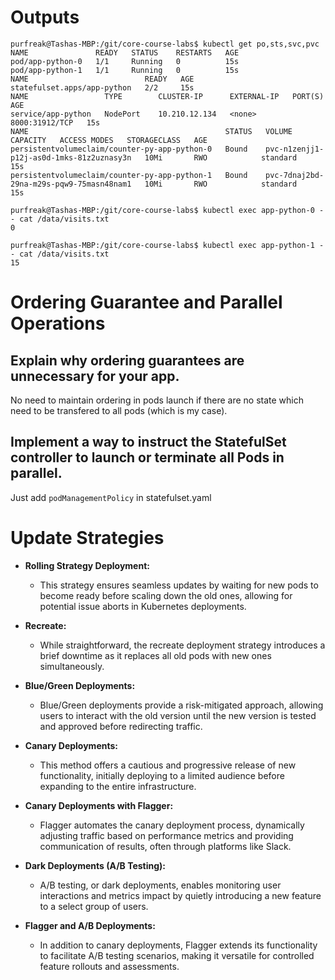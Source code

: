 # Outputs

```
purfreak@Tashas-MBP:/git/core-course-labs$ kubectl get po,sts,svc,pvc
NAME               READY   STATUS    RESTARTS   AGE
pod/app-python-0   1/1     Running   0          15s
pod/app-python-1   1/1     Running   0          15s
NAME                          READY   AGE
statefulset.apps/app-python   2/2     15s
NAME                 TYPE        CLUSTER-IP      EXTERNAL-IP   PORT(S)          AGE
service/app-python   NodePort    10.210.12.134   <none>        8000:31912/TCP   15s
NAME                                            STATUS   VOLUME                                     CAPACITY   ACCESS MODES   STORAGECLASS   AGE
persistentvolumeclaim/counter-py-app-python-0   Bound    pvc-n1zenjj1-p12j-as0d-1mks-81z2uznasy3n   10Mi       RWO            standard       15s
persistentvolumeclaim/counter-py-app-python-1   Bound    pvc-7dnaj2bd-29na-m29s-pqw9-75masn48nam1   10Mi       RWO            standard       15s
```

```
purfreak@Tashas-MBP:/git/core-course-labs$ kubectl exec app-python-0 -- cat /data/visits.txt
0
```

```
purfreak@Tashas-MBP:/git/core-course-labs$ kubectl exec app-python-1 -- cat /data/visits.txt
15
```

# Ordering Guarantee and Parallel Operations

## Explain why ordering guarantees are unnecessary for your app.

No need to maintain ordering in pods launch if there are no state which need to be transfered to all pods (which is my case).

## Implement a way to instruct the StatefulSet controller to launch or terminate all Pods in parallel.

Just add `podManagementPolicy` in statefulset.yaml

# Update Strategies

- **Rolling Strategy Deployment:**

  - This strategy ensures seamless updates by waiting for new pods to become ready before scaling down the old ones, allowing for potential issue aborts in Kubernetes deployments.

- **Recreate:**

  - While straightforward, the recreate deployment strategy introduces a brief downtime as it replaces all old pods with new ones simultaneously.

- **Blue/Green Deployments:**

  - Blue/Green deployments provide a risk-mitigated approach, allowing users to interact with the old version until the new version is tested and approved before redirecting traffic.

- **Canary Deployments:**

  - This method offers a cautious and progressive release of new functionality, initially deploying to a limited audience before expanding to the entire infrastructure.

- **Canary Deployments with Flagger:**

  - Flagger automates the canary deployment process, dynamically adjusting traffic based on performance metrics and providing communication of results, often through platforms like Slack.

- **Dark Deployments (A/B Testing):**

  - A/B testing, or dark deployments, enables monitoring user interactions and metrics impact by quietly introducing a new feature to a select group of users.

- **Flagger and A/B Deployments:**
  - In addition to canary deployments, Flagger extends its functionality to facilitate A/B testing scenarios, making it versatile for controlled feature rollouts and assessments.
